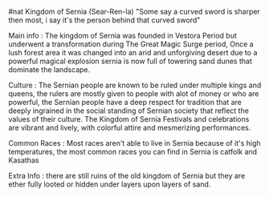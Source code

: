 #nat
Kingdom of Sernia (Sear-Ren-Ia) "Some say a curved sword is sharper then most, i say it's the person behind that curved sword" 

Main info : The kingdom of Sernia was founded in Vestora Period but underwent a transformation during The Great Magic Surge period, Once a lush forest area it was changed into an arid and unforgiving desert due to a powerful magical explosion sernia is now full of towering sand dunes that dominate the landscape. 

Culture : The Sernian people are known to be ruled under multiple kings and queens, the rulers are mostly given to people with alot of money or who are powerful, the Sernian people have a deep respect for tradition that are deeply ingrained in the social standing of Sernian society that reflect the values of their culture. 
The Kingdom of Sernia Festivals and celebrations are vibrant and lively, with colorful attire and mesmerizing performances. 

Common Races : Most races aren't able to live in Sernia because of it's high temperatures, the most common races you can find in Sernia is catfolk and Kasathas 

Extra Info : there are still ruins of the old kingdom of Sernia but they are ether fully looted or hidden under layers upon layers of sand.